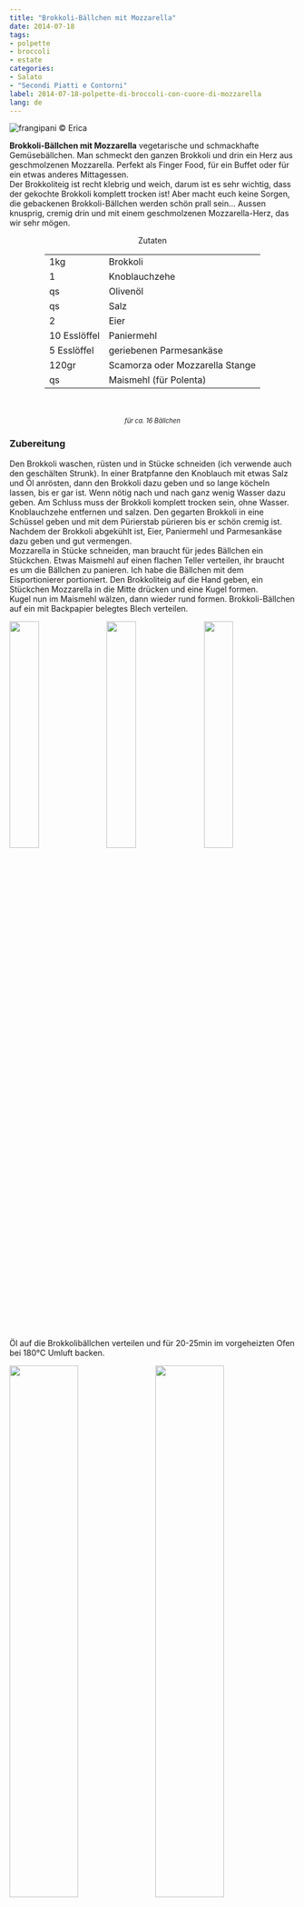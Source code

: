 ```yaml
---
title: "Brokkoli-Bällchen mit Mozzarella"
date: 2014-07-18
tags:
- polpette
- broccoli
- estate
categories:
- Salato
- "Secondi Piatti e Contorni"
label: 2014-07-18-polpette-di-broccoli-con-cuore-di-mozzarella
lang: de
---
```

![](../2014-07-18-polpette-di-broccoli-con-cuore-di-mozzarella/header.jpeg "frangipani © Erica")

**Brokkoli-Bällchen mit Mozzarella** vegetarische und schmackhafte Gemüsebällchen. Man schmeckt den ganzen Brokkoli und drin ein Herz aus geschmolzenen Mozzarella. Perfekt als Finger Food, für ein Buffet oder für ein etwas anderes Mittagessen.
<br />
Der Brokkoliteig ist recht klebrig und weich, darum ist es sehr wichtig, dass der gekochte Brokkoli komplett trocken ist! Aber macht euch keine Sorgen, die gebackenen Brokkoli-Bällchen werden schön prall sein... Aussen knusprig, cremig drin und mit einem geschmolzenen Mozzarella-Herz, das wir sehr mögen.

<div id="wrapper" style="text-align: center">
  <div id="yourdiv" style="display: inline-block;">
    <div class="ingredients" itemscope itemtype="http://schema.org/Recipe">
      <span itemprop="name" style="display:none;">Brokkoli-Bällchen mit Mozzarella</span>
      <span itemprop="recipeCategory" style="display:none;">Herzhaftes</span>
      <img itemprop="image" style="display:none;" class="ignore-gallery-item" src="../2014-07-18-polpette-di-broccoli-con-cuore-di-mozzarella/header.jpeg"/>
      <span itemprop="author" style="display:none;">Erica Raiano</span>
      <span itemprop="description" style="display:none;">Brokkoli-Bällchen mit Mozzarella vegetarische und schmackhafte Gemüsebällchen. Man schmeckt den ganzen Brokkoli und drin ein Herz aus geschmolzenen Mozzarella.</span>
      <div class="ingredients-title">Zutaten</div>
      <table>
        <tbody>
          </tr>
          <tr itemprop="recipeIngredient">
            <td>1kg</td>
            <td>Brokkoli</td>
          </tr>
          <tr itemprop="recipeIngredient">
            <td>1</td>
            <td>Knoblauchzehe</td>
          </tr>
          <tr itemprop="recipeIngredient">
            <td>qs</td>
            <td>Olivenöl</td>
          </tr>
          <tr itemprop="recipeIngredient">
            <td>qs</td>
            <td>Salz</td>
          </tr>
          <tr itemprop="recipeIngredient">
            <td>2</td>
            <td>Eier</td>
          </tr>
          <tr itemprop="recipeIngredient">
            <td>10 Esslöffel</td>
            <td>Paniermehl</td>
          </tr>
          <tr itemprop="recipeIngredient">
            <td>5 Esslöffel</td>
            <td>geriebenen Parmesankäse</td>
          </tr>
          <tr itemprop="recipeIngredient">
            <td>120gr</td>
            <td>Scamorza oder Mozzarella Stange</td>
          </tr>
          <tr itemprop="recipeIngredient">
            <td>qs</td>
            <td>Maismehl (für Polenta)</td>
          </tr>
        </tbody>
      </table>
      <br></br>
      <i class="pull-right" style="font-size: 80%;" itemprop="recipeYield">für ca. 16 Bällchen</i>
    </div>
  </div>
</div>

<h3>
  <font color="grey">
    <i class="fa-solid fa-gears"></i>
  </font> Zubereitung
</h3>

Den Brokkoli waschen, rüsten und in Stücke schneiden (ich verwende auch den geschälten Strunk). In einer Bratpfanne den Knoblauch mit etwas Salz und Öl anrösten, dann den Brokkoli dazu geben und so lange köcheln lassen, bis er gar ist. Wenn nötig nach und nach ganz wenig Wasser dazu geben. Am Schluss muss der Brokkoli komplett trocken sein, ohne Wasser. Knoblauchzehe entfernen und salzen. Den gegarten Brokkoli in eine Schüssel geben und mit dem Pürierstab pürieren bis er schön cremig ist.
<br />
Nachdem der Brokkoli abgekühlt ist, Eier, Paniermehl und Parmesankäse dazu geben und gut vermengen.
<br />
Mozzarella in Stücke schneiden, man braucht für jedes Bällchen ein Stückchen. Etwas Maismehl auf einen flachen Teller verteilen, ihr braucht es um die Bällchen zu panieren. Ich habe die Bällchen mit dem Eisportionierer portioniert. Den Brokkoliteig auf die Hand geben, ein Stückchen Mozzarella in die Mitte drücken und eine Kugel formen.
<br />
Kugel nun im Maismehl wälzen, dann wieder rund formen. Brokkoli-Bällchen auf ein mit Backpapier belegtes Blech verteilen.
<p>
  <div style="width: 100%; margin-bottom: 0">
    <img style="float: left; width: 32%; margin-right: 1%;" src="../2014-07-18-polpette-di-broccoli-con-cuore-di-mozzarella/broccoli.jpeg" alt="" title="frangipani © Erica" />
    <img style="float: left; width: 32%; margin-right: 1%; margin-left: 1%;" src="../2014-07-18-polpette-di-broccoli-con-cuore-di-mozzarella/polpette.jpeg" alt="" title="frangipani © Erica" />
    <img style="float: left; width: 32%; margin-left: 1%;" src="../2014-07-18-polpette-di-broccoli-con-cuore-di-mozzarella/teglia.jpeg" alt="" title="frangipani © Erica" />
    <div style="clear: both"></div>
  </div>
</p>

Öl auf die Brokkolibällchen verteilen und für 20-25min im vorgeheizten Ofen bei 180°C Umluft backen.
<p>
  <div style="width: 100%; margin-bottom: 0">
    <img style="float: left; width: 49%; margin-right: 1%" src="../2014-07-18-polpette-di-broccoli-con-cuore-di-mozzarella/risultato1.jpeg" alt="" title="frangipani © Erica" />
    <img style="float: left; width: 49%; margin-left: 1%" src="../2014-07-18-polpette-di-broccoli-con-cuore-di-mozzarella/risultato2.jpeg" alt="" title="frangipani © Erica" />
    <div style="clear: both"></div>
  </div>
</p>

![](../2014-07-18-polpette-di-broccoli-con-cuore-di-mozzarella/risultato3.jpeg "frangipani © Erica")

<p>
  <div style="width: 100%; margin-bottom: 0">
    <img style="float: left; width: 49%; margin-right: 1%" src="../2014-07-18-polpette-di-broccoli-con-cuore-di-mozzarella/risultato4.jpeg" alt="" title="frangipani © Erica" />
    <img style="float: left; width: 49%; margin-left: 1%" src="../2014-07-18-polpette-di-broccoli-con-cuore-di-mozzarella/risultato5.jpeg" alt="" title="frangipani © Erica" />
    <div style="clear: both"></div>
  </div>
</p>

<p>
  <div style="width: 100%; margin-bottom: 0">
    <img style="float: left; width: 49%; margin-right: 1%" src="../2014-07-18-polpette-di-broccoli-con-cuore-di-mozzarella/risultato6.jpeg" alt="" title="frangipani © Erica" />
    <img style="float: left; width: 49%; margin-left: 1%" src="../2014-07-18-polpette-di-broccoli-con-cuore-di-mozzarella/risultato7.jpeg" alt="" title="frangipani © Erica" />
    <div style="clear: both"></div>
  </div>
</p>

<h4>Buon appetito
  <font color="red">
    <i class="fa-regular fa-face-smile"></i>
  </font>
</h4>
